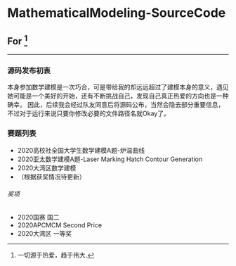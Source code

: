 # MathematicalModeling-SourceCode

[^Original Hope]:一切源于热爱，趋于伟大.

## For [^Original Hope]

***
### 源码发布初衷
  本身参加数学建模是一次巧合，可是带给我的却远远超过了建模本身的意义，遇见她可能是一个美好的开始，还有不断挑战自己，发现自己真正热爱的方向也是一种确幸。
  因此，后续我会经过队友同意后将源码公布，当然会隐去部分重要信息，不过对于运行来说只要你修改必要的文件路径名就Okay了。
  
  
### 赛题列表
* 2020高校社全国大学生数学建模A题-炉温曲线 
* 2020亚太数学建模A题-Laser Marking Hatch Contour Generation
* 2020大湾区数学建模
* （根据获奖情况待更新）

###### 奖项
* 2020国赛 国二
* 2020APCMCM Second Price
* 2020大湾区 一等奖
